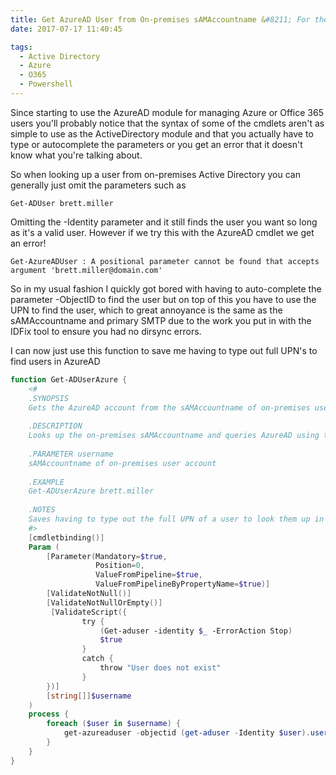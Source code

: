```yaml
---
title: Get AzureAD User from On-premises sAMAccountname &#8211; For the lazy
date: 2017-07-17 11:40:45

tags:
  - Active Directory
  - Azure
  - O365
  - Powershell
---
```

Since starting to use the AzureAD module for managing Azure or Office 365 users you'll probably notice that the syntax of some of the cmdlets aren't as simple to use as the ActiveDirectory module and that you actually have to type or autocomplete the parameters or you get an error that it doesn't know what you're talking about.

So when looking up a user from on-premises Active Directory you can generally just omit the parameters such as

`Get-ADUser brett.miller`

Omitting the -Identity parameter and it still finds the user you want so long as it's a valid user. However if we try this with the AzureAD cmdlet we get an error!

`Get-AzureADUser : A positional parameter cannot be found that accepts argument 'brett.miller@domain.com'`

So in my usual fashion I quickly got bored with having to auto-complete the parameter -ObjectID to find the user but on top of this you have to use the UPN to find the user, which to great annoyance is the same as the sAMAccountname and primary SMTP due to the work you put in with the IDFix tool to ensure you had no dirsync errors.

I can now just use this function to save me having to type out full UPN's to find users in AzureAD

```powershell
function Get-ADUserAzure {
    <#
    .SYNOPSIS
    Gets the AzureAD account from the sAMAccountname of on-premises user
    
    .DESCRIPTION
    Looks up the on-premises sAMAccountname and queries AzureAD using the UPN from the on-premises account.
        
    .PARAMETER username
    sAMAccountname of on-premises user account
    
    .EXAMPLE
    Get-ADUserAzure brett.miller
    
    .NOTES
    Saves having to type out the full UPN of a user to look them up in AzureAD
    #>
    [cmdletbinding()]
    Param (
        [Parameter(Mandatory=$true,
                   Position=0,
                   ValueFromPipeline=$true,
                   ValueFromPipelineByPropertyName=$true)]
        [ValidateNotNull()]
        [ValidateNotNullOrEmpty()]
         [ValidateScript({
                try {
                    (Get-aduser -identity $_ -ErrorAction Stop)
                    $true
                }
                catch {
                    throw "User does not exist"
                }
        })] 
        [string[]]$username
    )
    process {
        foreach ($user in $username) {
            get-azureaduser -objectid (get-aduser -Identity $user).userprincipalname
        }
    }
}
```